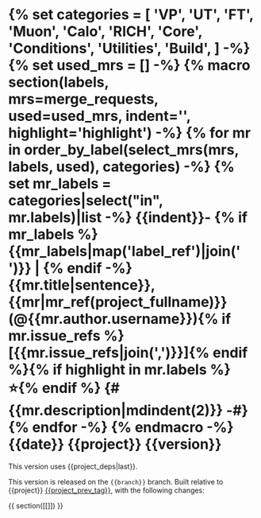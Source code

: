 {% set categories = [
    'VP', 'UT', 'FT', 'Muon', 'Calo', 'RICH',
    'Core', 'Conditions', 'Utilities',
    'Build',
    ] -%}
{% set used_mrs = [] -%}
{% macro section(labels, mrs=merge_requests, used=used_mrs, indent='', highlight='highlight') -%}
{% for mr in order_by_label(select_mrs(mrs, labels, used), categories) -%}
  {% set mr_labels = categories|select("in", mr.labels)|list -%}
{{indent}}- {% if mr_labels %}{{mr_labels|map('label_ref')|join(' ')}} | {% endif -%}
    {{mr.title|sentence}}, {{mr|mr_ref(project_fullname)}} (@{{mr.author.username}}){% if mr.issue_refs %} [{{mr.issue_refs|join(',')}}]{% endif %}{% if highlight in mr.labels %} :star:{% endif %}
{# {{mr.description|mdindent(2)}} -#}
{% endfor -%}
{% endmacro -%}
{{date}} {{project}} {{version}}
===

This version uses {{project_deps|last}}.

This version is released on the `{{branch}}` branch.
Built relative to {{project}} [{{project_prev_tag}}](/../../tags/{{project_prev_tag}}), with the following changes:

{{ section([[]]) }}
